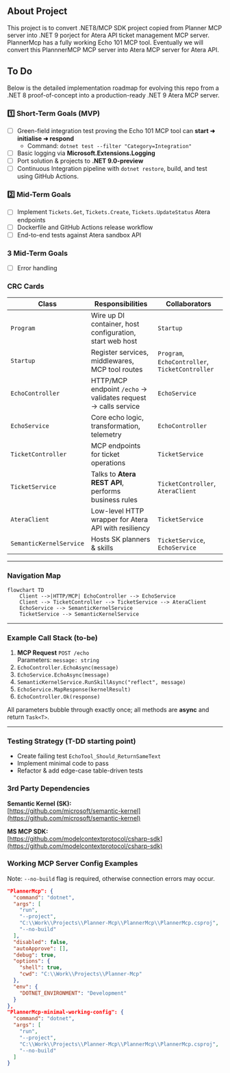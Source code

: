 ## About Project

This project is to convert .NET8/MCP SDK project copied from Planner MCP server 
into .NET 9 porject for Atera API ticket management MCP server.
PlannerMcp has a fully working Echo 101 MCP tool.
Eventually we will convert this PlannnerMCP MCP server into Atera MCP server for Atera API.


## To Do

Below is the detailed implementation roadmap for evolving this repo from a .NET 8 proof-of-concept into a production-ready .NET 9 Atera MCP server.

### 1️⃣  Short-Term Goals (MVP)
- [ ] Green-field integration test proving the Echo 101 MCP tool can **start ➜ initialise ➜ respond**  
  - Command: `dotnet test --filter "Category=Integration"`
- [ ] Basic logging via **Microsoft.Extensions.Logging**
- [ ] Port solution & projects to **.NET 9.0-preview**
- [ ] Continuous Integration pipeline with `dotnet restore`, build, and test using GitHub Actions.

### 2️⃣  Mid-Term Goals
- [ ] Implement `Tickets.Get`, `Tickets.Create`, `Tickets.UpdateStatus` Atera endpoints
- [ ] Dockerfile and GitHub Actions release workflow
- [ ] End-to-end tests against Atera sandbox API

### 3️  Mid-Term Goals
- [ ] Error handling

### CRC Cards

| Class | Responsibilities | Collaborators |
|-------|------------------|---------------|
| `Program` | Wire up DI container, host configuration, start web host | `Startup` |
| `Startup` | Register services, middlewares, MCP tool routes | `Program`, `EchoController`, `TicketController` |
| `EchoController` | HTTP/MCP endpoint `/echo` -> validates request -> calls service | `EchoService` |
| `EchoService` | Core echo logic, transformation, telemetry | `EchoController` |
| `TicketController` | MCP endpoints for ticket operations | `TicketService` |
| `TicketService` | Talks to **Atera REST API**, performs business rules | `TicketController`, `AteraClient` |
| `AteraClient` | Low-level HTTP wrapper for Atera API with resiliency | `TicketService` |
| `SemanticKernelService` | Hosts SK planners & skills | `TicketService`, `EchoService` |

---

### Navigation Map

```mermaid
flowchart TD
    Client -->|HTTP/MCP| EchoController --> EchoService
    Client --> TicketController --> TicketService --> AteraClient
    EchoService --> SemanticKernelService
    TicketService --> SemanticKernelService
```

---

### Example Call Stack (to-be)

1. **MCP Request** `POST /echo`  
   Parameters: `message: string`
2. `EchoController.EchoAsync(message)`
3. `EchoService.EchoAsync(message)`
4. `SemanticKernelService.RunSkillAsync("reflect", message)`
5. `EchoService.MapResponse(kernelResult)`
6. `EchoController.Ok(response)`

All parameters bubble through exactly once; all methods are **async** and return `Task<T>`.

---

### Testing Strategy (T-DD starting point)

- Create failing test `EchoTool_Should_ReturnSameText`
- Implement minimal code to pass
- Refactor & add edge-case table-driven tests

### 3rd Party Dependencies

**Semantic Kernel (SK):**  
[https://github.com/microsoft/semantic-kernel](https://github.com/microsoft/semantic-kernel)

**MS MCP SDK:**  
[https://github.com/modelcontextprotocol/csharp-sdk](https://github.com/modelcontextprotocol/csharp-sdk)

### Working MCP Server Config Examples

Note: `--no-build` flag is required, otherwise connection errors may occur.

```json
"PlannerMcp": {
  "command": "dotnet",
  "args": [
    "run",
    "--project",
    "C:\\Work\\Projects\\Planner-Mcp\\PlannerMcp\\PlannerMcp.csproj",
    "--no-build"
  ],
  "disabled": false,
  "autoApprove": [],
  "debug": true,
  "options": {
    "shell": true,
    "cwd": "C:\\Work\\Projects\\Planner-Mcp"
  },
  "env": {
    "DOTNET_ENVIRONMENT": "Development"
  }
},
"PlannerMcp-minimal-working-config": {
  "command": "dotnet",
  "args": [
    "run",
    "--project",
    "C:\\Work\\Projects\\Planner-Mcp\\PlannerMcp\\PlannerMcp.csproj",
    "--no-build"
  ]
}